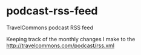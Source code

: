 # podcast-rss-feed
TravelCommons podcast RSS feed

Keeping track of the monthly changes I make to the http://travelcommons.com/podcast/rss.xml
